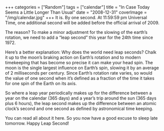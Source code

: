 +++
categories = ["Random"]
tags = ["calendar"]
title = "In Case Today Seems a Little Longer Than Usual"
date = "2008-12-31"
coverImage = "/img/calendar.jpg"
+++
It is. By one second. At 11:59:59 pm Universal Time, one additional second will be added before the official arrival of 2009.
<!--more-->
The reason? To make a minor adjustment for the slowing of the earth’s rotation, we need to add a “leap second” this year for the 24th time since 1972.

Here’s a better explanation:
Why does the world need leap seconds? Chalk it up to the moon’s braking action on Earth’s rotation and to modern timekeeping that has become so precise it can make your head spin. 
The moon is the single largest influence on Earth’s spin, slowing it by an average of 2 milliseconds per century. Since Earth’s rotation rate varies, so would the value of one second when it’s defined as a fraction of the time it takes for one spin of the Earth on its axis.

So where a leap year periodically makes up for the difference between a year on the calendar (365 days) and a year’s trip around the sun (365 days plus 6 hours), the leap second makes up the difference between an atomic clock’s second and one second as defined by astronomical time keeping.

You can read all about it here. So you now have a good excuse to sleep late tomorrow. Happy Leap Second!
